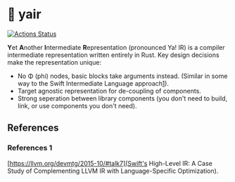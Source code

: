 # 🦉 yair

[![Actions Status](https://github.com/sheredom/yair/workflows/Rust/badge.svg)](https://github.com/sheredom/yair/actions)

**Y**et **A**nother **I**ntermediate **R**epresentation (pronounced Ya! IR) is a compiler intermediate representation written entirely in Rust. Key design decisions make the representation unique:

- No Φ (phi) nodes, basic blocks take arguments instead. (Similar in some way to the Swift Intermediate Language approach[1](References-1)).
- Target agnostic representation for de-coupling of components.
- Strong seperation between library components (you don't need to build, link, or use components you don't need).



## References

### References 1 

[https://llvm.org/devmtg/2015-10/#talk7](Swift's High-Level IR: A Case Study of Complementing LLVM IR with Language-Specific Optimization).